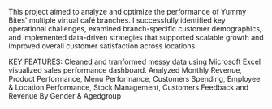 This project aimed to analyze and optimize the performance of Yummy Bites' multiple virtual café branches. 
I successfully identified key operational challenges, examined branch-specific customer demographics, and implemented data-driven strategies that supported scalable growth and improved overall customer satisfaction across locations.

KEY FEATURES:
Cleaned and tranformed messy data using Microsoft Excel
visualized  sales performance dashboard.
Analyzed Monthly Revenue, Product Performance, Menu Performance, Customers Spending, Employee & Location Performance, Stock Management, Customers Feedback and Revenue By Gender & Agedgroup
